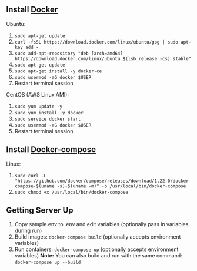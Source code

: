 ## Install [Docker](https://docs.docker.com/)

Ubuntu:

1.  `sudo apt-get update`
2.  `curl -fsSL https://download.docker.com/linux/ubuntu/gpg | sudo apt-key add -`
3.  `sudo add-apt-repository "deb [arch=amd64] https://download.docker.com/linux/ubuntu $(lsb_release -cs) stable"`
4.  `sudo apt-get update`
5.  `sudo apt-get install -y docker-ce`
6.  `sudo usermod -aG docker $USER`
7.  Restart terminal session

CentOS (AWS Linux AMI):

1.  `sudo yum update -y`
2.  `sudo yum install -y docker`
3.  `sudo service docker start`
4.  `sudo usermod -aG docker $USER`
5.  Restart terminal session

## Install [Docker-compose](https://docs.docker.com/compose/install/)

Linux:

1. `sudo curl -L "https://github.com/docker/compose/releases/download/1.22.0/docker-compose-$(uname -s)-$(uname -m)" -o /usr/local/bin/docker-compose`
2. `sudo chmod +x /usr/local/bin/docker-compose`

## Getting Server Up

1. Copy sample.env to .env and edit variables (optionally pass in variables during run)
2. Build images: `docker-compose build` (optionally accepts environment variables)
3. Run containers: `docker-compose up` (optionally accepts environment variables)
   **Note:** You can also build and run with the same command: `docker-compose up --build`
